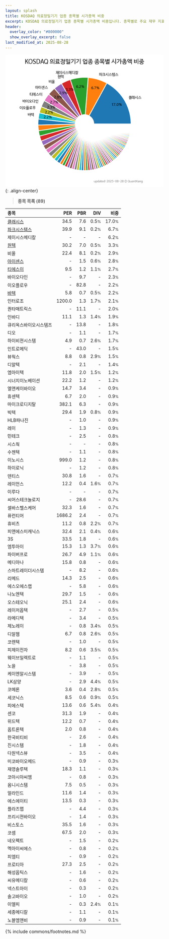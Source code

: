 ```yaml
---
layout: splash
title: KOSDAQ 의료정밀기기 업종 종목별 시가총액 비중
excerpt: KOSDAQ 의료정밀기기 업종 종목별 시가총액 비중입니다. 종목별로 주요 재무 지표를 함께 표시합니다.
header:
  overlay_color: "#800000"
  show_overlay_excerpt: false
last_modified_at: 2025-08-28
---
```



![KOSDAQ 의료정밀기기 업종 종목별 시가총액 비중](/stats/sector/images/kosdaq_업종_의료정밀기기_종목.png){: .align-center}


> **종목 목록 (89)**<a id="list"></a>

| **종목** | **PER** | **PBR** | **DIV** | **비중** |
| :------- | ------: | ------: | ------: | -------: |
| [클래시스](/214150/) | 34.5 | 7.6 | 0.5<small>%</small> | 17.0<small>%</small> |
| [파크시스템스](/140860/) | 39.9 | 9.1 | 0.2<small>%</small> | 6.7<small>%</small> |
| 제이시스메디칼 | - | - | - | 6.2<small>%</small> |
| [원텍](/336570/) | 30.2 | 7.0 | 0.5<small>%</small> | 3.3<small>%</small> |
| 비올 | 22.4 | 8.1 | 0.2<small>%</small> | 2.9<small>%</small> |
| [아이센스](/099190/) | - | 1.5 | 0.6<small>%</small> | 2.8<small>%</small> |
| [티에스이](/131290/) | 9.5 | 1.2 | 1.1<small>%</small> | 2.7<small>%</small> |
| 바이오다인 | - | 9.7 | - | 2.3<small>%</small> |
| 이오플로우 | - | 82.8 | - | 2.2<small>%</small> |
| [바텍](/043150/) | 5.8 | 0.7 | 0.5<small>%</small> | 2.2<small>%</small> |
| 인터로조 | 1200.0 | 1.3 | 1.7<small>%</small> | 2.1<small>%</small> |
| 퀀타매트릭스 | - | 11.1 | - | 2.0<small>%</small> |
| 인바디 | 11.1 | 1.3 | 1.4<small>%</small> | 1.9<small>%</small> |
| 큐리옥스바이오시스템즈 | - | 13.8 | - | 1.8<small>%</small> |
| 디오 | - | 1.1 | - | 1.7<small>%</small> |
| 하이비젼시스템 | 4.9 | 0.7 | 2.6<small>%</small> | 1.7<small>%</small> |
| 인트로메딕 | - | 43.0 | - | 1.5<small>%</small> |
| 뷰웍스 | 8.8 | 0.8 | 2.9<small>%</small> | 1.5<small>%</small> |
| 디알텍 | - | 2.1 | - | 1.4<small>%</small> |
| 엠아이텍 | 11.8 | 2.0 | 1.5<small>%</small> | 1.2<small>%</small> |
| 시너지이노베이션 | 22.2 | 1.2 | - | 1.2<small>%</small> |
| 엘앤케이바이오 | 14.7 | 3.4 | - | 0.9<small>%</small> |
| 휴센텍 | 6.7 | 2.0 | - | 0.9<small>%</small> |
| 마이크로디지탈 | 382.1 | 6.3 | - | 0.9<small>%</small> |
| 빅텍 | 29.4 | 1.9 | 0.8<small>%</small> | 0.9<small>%</small> |
| HLB파나진 | - | 1.0 | - | 0.9<small>%</small> |
| 레이 | - | 1.3 | - | 0.9<small>%</small> |
| 민테크 | - | 2.5 | - | 0.8<small>%</small> |
| 시스웍 | - | - | - | 0.8<small>%</small> |
| 수젠텍 | - | 1.1 | - | 0.8<small>%</small> |
| 이노시스 | 999.0 | 1.2 | - | 0.8<small>%</small> |
| 하이로닉 | - | 1.2 | - | 0.8<small>%</small> |
| 덴티스 | 30.8 | 1.6 | - | 0.7<small>%</small> |
| 레이언스 | 12.2 | 0.4 | 1.6<small>%</small> | 0.7<small>%</small> |
| 이루다 | - | - | - | 0.7<small>%</small> |
| 씨어스테크놀로지 | - | 28.6 | - | 0.7<small>%</small> |
| 셀바스헬스케어 | 32.3 | 1.6 | - | 0.7<small>%</small> |
| 퓨런티어 | 1686.2 | 2.4 | - | 0.7<small>%</small> |
| 휴비츠 | 11.2 | 0.8 | 2.2<small>%</small> | 0.7<small>%</small> |
| 피앤에스미캐닉스 | 32.4 | 2.1 | 0.4<small>%</small> | 0.6<small>%</small> |
| 3S | 33.5 | 1.8 | - | 0.6<small>%</small> |
| 엠투아이 | 15.3 | 1.3 | 3.7<small>%</small> | 0.6<small>%</small> |
| 파이버프로 | 26.7 | 4.9 | 1.1<small>%</small> | 0.6<small>%</small> |
| 메디아나 | 15.8 | 0.8 | - | 0.6<small>%</small> |
| 스마트레이더시스템 | - | 8.2 | - | 0.6<small>%</small> |
| 리메드 | 14.3 | 2.5 | - | 0.6<small>%</small> |
| 에스오에스랩 | - | 5.8 | - | 0.6<small>%</small> |
| 나노엔텍 | 29.7 | 1.5 | - | 0.6<small>%</small> |
| 오스테오닉 | 25.1 | 2.4 | - | 0.6<small>%</small> |
| 레이저옵텍 | - | 2.7 | - | 0.5<small>%</small> |
| 라메디텍 | - | 3.4 | - | 0.5<small>%</small> |
| 제노레이 | - | 0.8 | 3.4<small>%</small> | 0.5<small>%</small> |
| 디알젬 | 6.7 | 0.8 | 2.6<small>%</small> | 0.5<small>%</small> |
| 코렌텍 | - | 1.0 | - | 0.5<small>%</small> |
| 피제이전자 | 8.2 | 0.6 | 3.5<small>%</small> | 0.5<small>%</small> |
| 웨이브일렉트로 | - | 1.1 | - | 0.5<small>%</small> |
| 노을 | - | 3.8 | - | 0.5<small>%</small> |
| 케이엔알시스템 | - | 3.9 | - | 0.5<small>%</small> |
| LK삼양 | - | 2.9 | 4.4<small>%</small> | 0.5<small>%</small> |
| 코메론 | 3.6 | 0.4 | 2.8<small>%</small> | 0.5<small>%</small> |
| 세코닉스 | 8.5 | 0.6 | 0.9<small>%</small> | 0.5<small>%</small> |
| 피에스텍 | 13.6 | 0.6 | 5.4<small>%</small> | 0.4<small>%</small> |
| 센코 | 31.3 | 1.9 | - | 0.4<small>%</small> |
| 위드텍 | 12.2 | 0.7 | - | 0.4<small>%</small> |
| 옵트론텍 | 2.0 | 0.8 | - | 0.4<small>%</small> |
| 한국비티비 | - | 2.6 | - | 0.4<small>%</small> |
| 진시스템 | - | 1.8 | - | 0.4<small>%</small> |
| 다원넥스뷰 | - | 3.5 | - | 0.4<small>%</small> |
| 미코바이오메드 | - | 0.9 | - | 0.3<small>%</small> |
| 재영솔루텍 | 18.3 | 1.1 | - | 0.3<small>%</small> |
| 코아시아씨엠 | - | 0.8 | - | 0.3<small>%</small> |
| 옴니시스템 | 7.5 | 0.5 | - | 0.3<small>%</small> |
| 얼라인드 | 11.6 | 1.4 | - | 0.3<small>%</small> |
| 에스에이티 | 13.5 | 0.3 | - | 0.3<small>%</small> |
| 플라즈맵 | - | 4.4 | - | 0.3<small>%</small> |
| 프리시젼바이오 | - | 1.4 | - | 0.3<small>%</small> |
| 비스토스 | 35.5 | 1.6 | - | 0.3<small>%</small> |
| 코셈 | 67.5 | 2.0 | - | 0.3<small>%</small> |
| 네오펙트 | - | 1.5 | - | 0.2<small>%</small> |
| 멕아이씨에스 | - | 0.8 | - | 0.2<small>%</small> |
| 피엠티 | - | 0.9 | - | 0.2<small>%</small> |
| 프로티아 | 27.3 | 2.5 | - | 0.2<small>%</small> |
| 해성옵틱스 | - | 1.6 | - | 0.2<small>%</small> |
| 씨유메디칼 | - | 0.6 | - | 0.2<small>%</small> |
| 넥스트아이 | - | 0.3 | - | 0.2<small>%</small> |
| 솔고바이오 | - | 1.0 | - | 0.2<small>%</small> |
| 이엘피 | - | 0.3 | 2.4<small>%</small> | 0.1<small>%</small> |
| 세종메디칼 | - | 1.1 | - | 0.1<small>%</small> |
| 노블엠앤비 | - | 0.9 | - | 0.1<small>%</small> |

{% include commons/footnotes.md %}